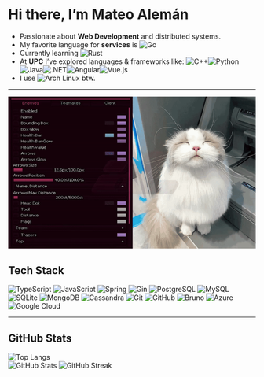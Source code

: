 # Hi there, I’m **Mateo Alemán**  

- Passionate about **Web Development** and distributed systems.
- My favorite language for **services** is ![Go](https://img.shields.io/badge/Go-00ADD8?logo=go&logoColor=white)
- Currently learning ![Rust](https://img.shields.io/badge/Rust-000000?logo=rust&logoColor=white)
- At **UPC** I’ve explored languages & frameworks like: ![C++](https://img.shields.io/badge/C++-00599C?logo=cplusplus&logoColor=white)![Python](https://img.shields.io/badge/Python-3776AB?logo=python&logoColor=white)![Java](https://img.shields.io/badge/Java-ED8B00?logo=openjdk&logoColor=white)![.NET](https://img.shields.io/badge/.NET-512BD4?logo=dotnet&logoColor=white)![Angular](https://img.shields.io/badge/Angular-DD0031?logo=angular&logoColor=white)![Vue.js](https://img.shields.io/badge/Vue.js-42B883?logo=vue.js&logoColor=white)
- I use ![Arch Linux](https://img.shields.io/badge/Arch%20Linux-1793D1?logo=archlinux&logoColor=white) btw.

---

<p align="center">
  <img src="./assets/cat-ESP.gif" alt="banner" width="800"/>
</p>

## Tech Stack

![TypeScript](https://img.shields.io/badge/TypeScript-3178C6?logo=typescript&logoColor=white)
![JavaScript](https://img.shields.io/badge/JavaScript-F7DF1E?logo=javascript&logoColor=black)
![Spring](https://img.shields.io/badge/Spring-6DB33F?logo=spring&logoColor=white)
![Gin](https://img.shields.io/badge/Gin%20Framework-00ADD8?logo=go&logoColor=white)
![PostgreSQL](https://img.shields.io/badge/PostgreSQL-316192?logo=postgresql&logoColor=white)
![MySQL](https://img.shields.io/badge/MySQL-4479A1?logo=mysql&logoColor=white)
![SQLite](https://img.shields.io/badge/SQLite-003B57?logo=sqlite&logoColor=white)
![MongoDB](https://img.shields.io/badge/MongoDB-47A248?logo=mongodb&logoColor=white)
![Cassandra](https://img.shields.io/badge/Cassandra-1287B1?logo=apachecassandra&logoColor=white)
![Git](https://img.shields.io/badge/Git-F05032?logo=git&logoColor=white)
![GitHub](https://img.shields.io/badge/GitHub-181717?logo=github&logoColor=white)
![Bruno](https://img.shields.io/badge/Bruno-FF5C28?logo=bruno&logoColor=white)
![Azure](https://img.shields.io/badge/Azure-0078D4?logo=microsoftazure&logoColor=white)
![Google Cloud](https://img.shields.io/badge/Google%20Cloud-4285F4?logo=googlecloud&logoColor=white)

---

## GitHub Stats
![Top Langs](https://github-readme-stats.vercel.app/api/top-langs/?username=zGIKS&layout=compact&theme=tokyonight)  
![GitHub Stats](https://github-readme-stats.vercel.app/api?username=zGIKS&show_icons=true&theme=tokyonight)
![GitHub Streak](https://streak-stats.demolab.com?user=zGIKS&theme=tokyonight)

